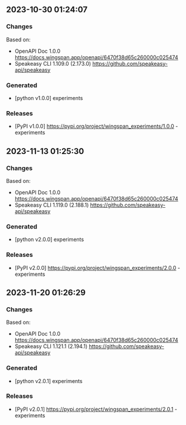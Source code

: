 

## 2023-10-30 01:24:07
### Changes
Based on:
- OpenAPI Doc 1.0.0 https://docs.wingspan.app/openapi/6470f38d65c260000c025474
- Speakeasy CLI 1.109.0 (2.173.0) https://github.com/speakeasy-api/speakeasy
### Generated
- [python v1.0.0] experiments
### Releases
- [PyPI v1.0.0] https://pypi.org/project/wingspan_experiments/1.0.0 - experiments


## 2023-11-13 01:25:30
### Changes
Based on:
- OpenAPI Doc 1.0.0 https://docs.wingspan.app/openapi/6470f38d65c260000c025474
- Speakeasy CLI 1.119.0 (2.188.1) https://github.com/speakeasy-api/speakeasy
### Generated
- [python v2.0.0] experiments
### Releases
- [PyPI v2.0.0] https://pypi.org/project/wingspan_experiments/2.0.0 - experiments

## 2023-11-20 01:26:29
### Changes
Based on:
- OpenAPI Doc 1.0.0 https://docs.wingspan.app/openapi/6470f38d65c260000c025474
- Speakeasy CLI 1.121.1 (2.194.1) https://github.com/speakeasy-api/speakeasy
### Generated
- [python v2.0.1] experiments
### Releases
- [PyPI v2.0.1] https://pypi.org/project/wingspan_experiments/2.0.1 - experiments